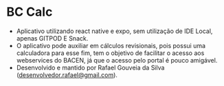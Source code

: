 # BC Calc
- Aplicativo utilizando react native e expo, sem utilização de IDE Local, apenas GITPOD E Snack.
- O aplicativo pode auxiliar em cálculos revisionais, pois possui uma calculadora para esse fim, tem o objetivo de facilitar o acesso aos webservices do BACEN, já que o acesso pelo portal é pouco amigável.
- Desenvolvido e mantido por Rafael Gouveia da Silva (desenvolvedor.rafael@gmail.com).
